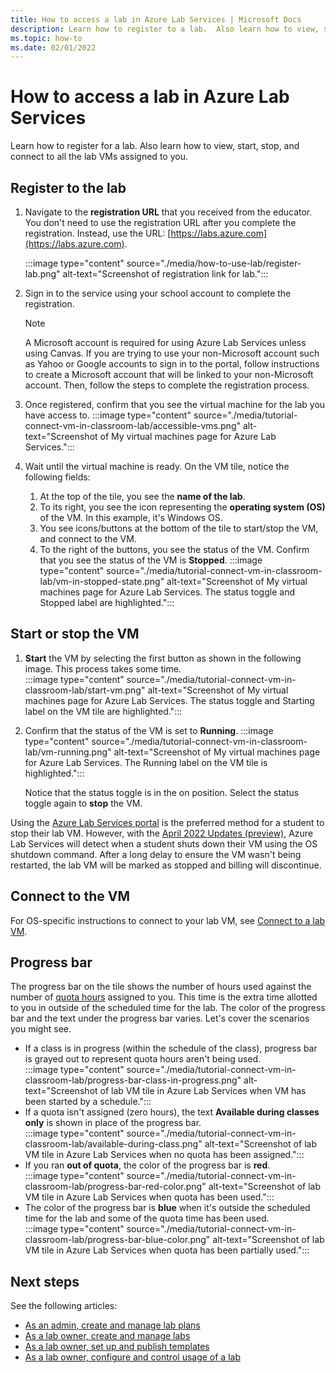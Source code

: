 ```yaml
---
title: How to access a lab in Azure Lab Services | Microsoft Docs
description: Learn how to register to a lab.  Also learn how to view, start, stop, and connect to all the lab VMs assigned to you. 
ms.topic: how-to
ms.date: 02/01/2022
---
```


# How to access a lab in Azure Lab Services

Learn how to register for a lab.  Also learn how to view, start, stop, and connect to all the lab VMs assigned to you.

## Register to the lab

1. Navigate to the **registration URL** that you received from the educator. You don't need to use the registration URL after you complete the registration. Instead, use the URL: [https://labs.azure.com](https://labs.azure.com).

    :::image type="content" source="./media/how-to-use-lab/register-lab.png" alt-text="Screenshot of registration link for lab.":::

1. Sign in to the service using your school account to complete the registration.

    > [!NOTE]
    > A Microsoft account is required for using Azure Lab Services unless using Canvas.  If you are trying to use your non-Microsoft account such as Yahoo or Google accounts to sign in to the portal, follow instructions to create a Microsoft account that will be linked to your non-Microsoft account. Then, follow the steps to complete the registration process.
1. Once registered, confirm that you see the virtual machine for the lab you have access to.
    :::image type="content" source="./media/tutorial-connect-vm-in-classroom-lab/accessible-vms.png" alt-text="Screenshot of My virtual machines page for Azure Lab Services.":::
1. Wait until the virtual machine is ready. On the VM tile, notice the following fields:
    1. At the top of the tile, you see the **name of the lab**.
    1. To its right, you see the icon representing the **operating system (OS)** of the VM. In this example, it's Windows OS.
    1. You see icons/buttons at the bottom of the tile to start/stop the VM, and connect to the VM.
    1. To the right of the buttons, you see the status of the VM. Confirm that you see the status of the VM is **Stopped**.
        :::image type="content" source="./media/tutorial-connect-vm-in-classroom-lab/vm-in-stopped-state.png" alt-text="Screenshot of My virtual machines page for Azure Lab Services. The status toggle and Stopped label are highlighted.":::

## Start or stop the VM

1. **Start** the VM by selecting the first button as shown in the following image. This process takes some time.  
    :::image type="content" source="./media/tutorial-connect-vm-in-classroom-lab/start-vm.png" alt-text="Screenshot of My virtual machines page for Azure Lab Services. The status toggle and Starting label on the VM tile are highlighted.":::
1. Confirm that the status of the VM is set to **Running**.
    :::image type="content" source="./media/tutorial-connect-vm-in-classroom-lab/vm-running.png" alt-text="Screenshot of My virtual machines page for Azure Lab Services. The Running label on the VM tile is highlighted.":::

    Notice that the status toggle is in the on position.  Select the status toggle again to **stop** the VM.

Using the [Azure Lab Services portal](https://labs.azure.com/virtualmachines) is the preferred method for a student to stop their lab VM.  However, with the [April 2022 Updates (preview)](lab-services-whats-new.md), Azure Lab Services will detect when a student shuts down their VM using the OS shutdown command.  After a long delay to ensure the VM wasn't being restarted, the lab VM will be marked as stopped and billing will discontinue.  

## Connect to the VM

For OS-specific instructions to connect to your lab VM, see [Connect to a lab VM](connect-virtual-machine.md).

## Progress bar

The progress bar on the tile shows the number of hours used against the number of [quota hours](how-to-configure-student-usage.md#set-quotas-for-users) assigned to you. This time is the extra time allotted to you in outside of the scheduled time for the lab. The color of the progress bar and the text under the progress bar varies.  Let's cover the scenarios you might see.

- If a class is in progress (within the schedule of the class), progress bar is grayed out to represent quota hours aren't being used.
    <br/>:::image type="content" source="./media/tutorial-connect-vm-in-classroom-lab/progress-bar-class-in-progress.png" alt-text="Screenshot of lab VM tile in Azure Lab Services when VM has been started by a schedule.":::
- If a quota isn't assigned (zero hours), the text **Available during classes only** is shown in place of the progress bar.
    <br/>:::image type="content" source="./media/tutorial-connect-vm-in-classroom-lab/available-during-class.png" alt-text="Screenshot of lab VM tile in Azure Lab Services when no quota has been assigned.":::
- If you ran **out of quota**, the color of the progress bar is **red**.
    <br/>:::image type="content" source="./media/tutorial-connect-vm-in-classroom-lab/progress-bar-red-color.png" alt-text="Screenshot of lab VM tile in Azure Lab Services when quota has been used.":::
- The color of the progress bar is **blue** when it's outside the scheduled time for the lab and some of the quota time has been used.
    <br/>:::image type="content" source="./media/tutorial-connect-vm-in-classroom-lab/progress-bar-blue-color.png" alt-text="Screenshot of lab VM tile in Azure Lab Services when quota has been partially used.":::

## Next steps

See the following articles:

- [As an admin, create and manage lab plans](how-to-manage-lab-plans.md)
- [As a lab owner, create and manage labs](how-to-manage-labs.md)
- [As a lab owner, set up and publish templates](how-to-create-manage-template.md)
- [As a lab owner, configure and control usage of a lab](how-to-configure-student-usage.md)

